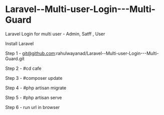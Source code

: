 # Laravel--Multi-user-Login---Multi-Guard
Laravel  Login for multi user - Admin, Satff , User 

Install Laravel

Step 1 - git@github.com:rahulwayanad/Laravel--Multi-user-Login---Multi-Guard.git

Step 2 - #cd cafe

Step 3 - #composer update

Step 4 - #php artisan migrate

Step 5 - #php artisan serve

Step 6 - run url in browser
